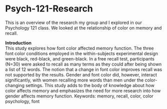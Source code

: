 # Psych-121-Research
This is an overview of the research my group and I explored in our Psychology 121 class. We looked at the relationship of color on memory and recall. 


**Introduction** <br>
This study explores how font color affected memory function. The three font color
conditions employed in the within-subjects experimental design were black, red-black, and
green-black. In a free recall test, participants (N=30) were asked to recall as many terms as they
could after being shown a list of 12 words. The notion that a change in font color improves recall
was not supported by the results. Gender and font color did, however, interact significantly, with
women recalling more words than men under the color-changing settings. This study adds to the
body of knowledge about how color affects memory and emphasizes the need for more research
into how gender affects memory function.
Keywords: memory, recall, color, color psychology, font
